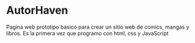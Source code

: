 # AutorHaven
Pagina web prototipo basico para crear un sitio web de comics, mangas y libros. Es la primera vez que programo con html, css y JavaScript 
